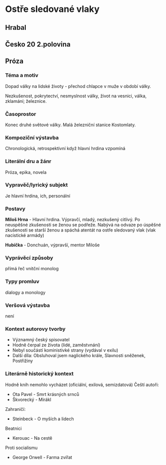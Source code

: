 # Ostře sledované vlaky
## Hrabal
## Česko 20 2.polovina
## Próza

### Téma a motiv
Dopad války na lidské životy - přechod chlapce v muže v období války.

Nezkušenost, pokrytectví, nesmyslnost války, život na vesnici, válka, zklamání; železnice.

### Časoprostor
Konec druhé světové války. Malá železniční stanice Kostomlaty.
### Kompoziční výstavba
Chronologická, retrospektivní když hlavní hrdina vzpomíná 
### Literální dru a žánr
Próza, epika, novela 
### Vypravěč/lyrický subjekt
Je hlavní hrdina, ich, personální
### Postavy
**Miloš Hrna** - Hlavní hrdina. Výpravčí, mladý, nezkušený citlivý. Po neuspěšné zkušenosti se ženou se podřeže. Nabývá na odvaze po úspěšné zkušenosti se starší ženou a spáchá atentát na ostře sledovaný vlak (vlak nacistické armády)

**Hubička** - Donchuán, výpravší, mentor Miloše
### Vyprávěcí způsoby
přímá řeč vnitční monolog
### Typy promluv
dialogy a monology
### Veršová výstavba
není
### Kontext autorovy tvorby
* Významný český spisovatel
* Hodně čerpal ze života (lidé, zaměstvnání)
* Nebyl součástí koministivké strany (vydával v exilu)
* Další díla: Obsluhoval jsem naglického krále, Slavnosti sněženek, Postřižiny
### Literárně historický kontext
Hodně knih nemohlo vycházet (oficiální, exilová, semizdatová)
Čeští autoři:
* Ota Pavel - Smrt krásných srnců
* Škvorecký - Mirákl

Zahraničí:
* Steinbeck - O myších a lidech

Beatnici
* Kerouac - Na cestě

Proti socialismu
* George Orwell - Farma zvířat


